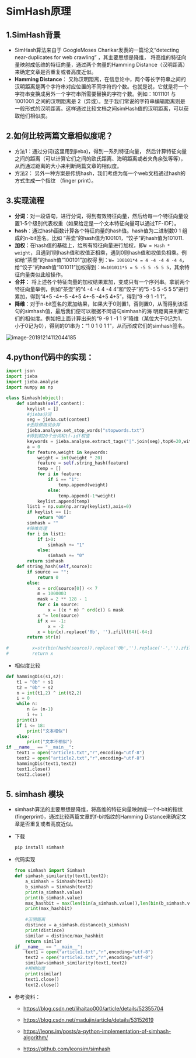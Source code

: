 # SimHash原理

## 1.SimHash背景

- SimHash算法来自于 GoogleMoses Charikar发表的一篇论文“detecting near-duplicates for web crawling” ，其主要思想是降维， 将高维的特征向量映射成低维的特征向量，通过两个向量的Hamming Distance（汉明距离）来确定文章是否重复或者高度近似。 
- **Hamming Distance**： 又称汉明距离，在信息论中，两个等长字符串之间的汉明距离是两个字符串对应位置的不同字符的个数。也就是说，它就是将一个字符串变换成另外一个字符串所需要替换的字符个数。例如：1011101 与 1001001 之间的汉明距离是 2（异或）。至于我们常说的字符串编辑距离则是一般形式的汉明距离。这样通过比较文档之间simHash值的汉明距离，可以获取他们相似度。

## 2.如何比较两篇文章相似度呢？

- 方法1：通过分词(这里用到jieba)，得到一系列特征向量， 然后计算特征向量之间的距离（可以计算它们之间的欧氏距离、海明距离或者夹角余弦等等），从而通过距离的大小来判断两篇文章的相似度。 
- 方法2： 另外一种方案是传统hash，我们考虑为每一个web文档通过hash的方式生成一个指纹 （finger print）。

## 3.实现流程

- **分词**：对一段语句，进行分词，得到有效特征向量，然后给每一个特征向量设置1-5个级别代表权重（如果给定是一个文本特征向量可以通过TF-IDF）。
- **hash**：通过hash函数计算各个特征向量的hash值。hash值为二进制数0 1 组成的n-bit签名。比如 “茶壶”的hash值为100101，“饺子”的hash值为101011.
- **加权**：在hash值的基础上，给所有特征向量进行加权，即`W = Hash * weight`，且遇到1则hash值和权值正相乘，遇到0则hash值和权值负相乘。例如给“茶壶”的hash值“100101”加权得 到：`W= 100101*4 = 4 -4 -4 4 -4 4`，给“饺子”的hash值“101011”加权得到：`W=101011*5 = 5 -5 5 -5 5 5`，其余特征向量类似此般操作。
- **合并**： 将上述各个特征向量的加权结果累加，变成只有一个序列串。拿前两个特征向量举例，例如“茶壶”的“4 -4 -4 4 -4 4”和“饺子”的“5 -5 5 -5 5 5”进行累加，得到“4+5 -4+-5 -4+5 4+-5 -4+5 4+5”，得到“9 -9 1 -1 1”。 
- **降维**：对于n-bit签名的累加结果，如果大于0则置1，否则置0，从而得到该语句的simhash值，最后我们便可以根据不同语句simhash的海 明距离来判断它们的相似度。例如把上面计算出来的“9 -9 1 -1 1 9”降维（某位大于0记为1，小于0记为0），得到的01串为：“1 0 1 0 1 1”，从而形成它们的simhash签名。

![image-20191214112044185](G:\homework\day110_pandas_numpy\徐俊凯数据分析\simhash文本相似度判定\assets\image-20191214112044185.png) 

## 4.python代码中的实现：

```python
import json
import jieba
import jieba.analyse
import numpy as np

class Simhash(object):
    def simhash(self,content):
        keylist = []
	    #jieba分词
        seg = jieba.cut(content)
        #去除停用词永祥
        jieba.analyse.set_stop_words("stopwords.txt")
        #得到前20个分词和tf-idf权值
        keywords = jieba.analyse.extract_tags("|".join(seg),topK=20,withWeight=True,allowPOS=())
        a = 0
        for feature,weight in keywords:
            weight = int(weight * 20)
            feature = self.string_hash(feature)
            temp = []
            for i in feature:
                if i == "1":
                    temp.append(weight)
                else:
                    temp.append(-1*weight)
            keylist.append(temp)
        list1 = np.sum(np.array(keylist),axis=0)
        if keylist == []:
            return "00"
        simhash = ""
        #降维处理
        for i in list1:
            if i>0:
                simhash += "1"
            else:
                simhash += "0"
        return simhash
    def string_hash(self,source):
        if source == "":
            return 0
        else:
            x = ord(source[0]) << 7
            m = 1000003
            mask = 2 ** 128 - 1
            for c in source:
                x = ((x * m) ^ ord(c)) & mask
            x ^= len(source)
            if x == -1:
                x = -2
            x = bin(x).replace('0b', '').zfill(64)[-64:]
        return str(x)
        
#         x=str(bin(hash(source)).replace('0b','').replace('-','').zfill(64)[-64:])
#         return x 
```

- 相似度比较

```python
def hammingDis(s1,s2):
    t1 = "0b" + s1
    t2 = "0b" + s2
    n = int(t1,2) ^ int(t2,2)
    i = 0
    while n:
        n &= (n-1)
        i += 1
    print(i)
    if i <= 18:
        print("文本相似")
    else:
        print("文本不相似")
if __name__ == "__main__":
    text1 = open("article1.txt","r",encoding="utf-8")
    text2 = open("article2.txt","r",encoding="utf-8")
    hammingDis(text1,text2)
    text1.close()
    text2.close()
```

## 5. simhash 模块

-  simhash算法的主要思想是降维，将高维的特征向量映射成一个f-bit的指纹(fingerprint)，通过比较两篇文章的f-bit指纹的Hamming Distance来确定文章是否重复或者高度近似。 

- 下载

  ```python
  pip install simhash
  ```

- 代码实现

  ```python
  from simhash import Simhash
  def simhash_similarity(text1,text2):
      a_simhash = Simhash(text1)
      b_simhash = Simhash(text2)
      print(a_simhash.value)
      print(b_simhash.value)
      max_hashbit = max(len(bin(a_simhash.value)),len(bin(b_simhash.value)))
      print(max_hashbit)
      
      #汉明距离
      distince = a_simhash.distance(b_simhash)
      print(distince)
      similar = distince/max_hashbit
      return similar
  if __name__ == "__main__":
      text1 = open("article1.txt","r",encoding="utf-8")
      text2 = open("article2.txt","r",encoding="utf-8")
      similar=simhash_similarity(text1,text2)
      #相相似度
      print(similar)
      text1.close()
      text2.close()
  ```

- 参考资料：

  - https://blog.csdn.net/lihaitao000/article/details/52355704
  - https://blog.csdn.net/madujin/article/details/53152619
  - https://leons.im/posts/a-python-implementation-of-simhash-algorithm/ 

  - https://github.com/leonsim/simhash 



